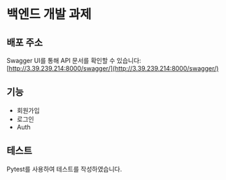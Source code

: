 # 백엔드 개발 과제

## 배포 주소
Swagger UI를 통해 API 문서를 확인할 수 있습니다: [http://3.39.239.214:8000/swagger/](http://3.39.239.214:8000/swagger/)

## 기능
- 회원가입
- 로그인
- Auth

## 테스트
Pytest를 사용하여 테스트를 작성하였습니다.